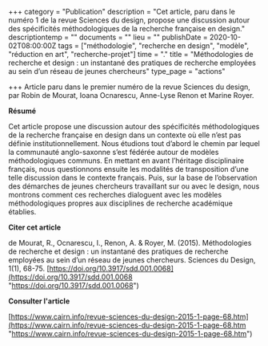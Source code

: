 +++
category = "Publication"
description = "Cet article, paru dans le numéro 1 de la revue Sciences du design, propose une discussion autour des spécificités méthodologiques de la recherche française en design."
descriptiontemp = ""
documents = ""
lieu = ""
publishDate = 2020-10-02T08:00:00Z
tags = ["méthodologie", "recherche en design", "modèle", "réduction en art", "recherche-projet"]
time = "."
title = "Méthodologies de recherche et design : un instantané des pratiques de recherche employées au sein d’un réseau de jeunes chercheurs"
type_page = "actions"

+++
Article paru dans le premier numéro de la revue Sciences du design, par Robin de Mourat, Ioana Ocnarescu, Anne-Lyse Renon et Marine Royer.

**Résumé**

Cet article propose une discussion autour des spécificités méthodologiques de la recherche française en design dans un contexte où elle n’est pas définie institutionnellement. Nous étudions tout d’abord le chemin par lequel la communauté anglo-saxonne s’est fédérée autour de modèles méthodologiques communs. En mettant en avant l’héritage disciplinaire français, nous questionnons ensuite les modalités de transposition d’une telle discussion dans le contexte français. Puis, sur la base de l’observation des démarches de jeunes chercheurs travaillant sur ou avec le design, nous montrons comment ces recherches dialoguent avec les modèles méthodologiques propres aux disciplines de recherche académique établies.

**Citer cet article**

de Mourat, R., Ocnarescu, I., Renon, A. & Royer, M. (2015). Méthodologies de recherche et design : un instantané des pratiques de recherche employées au sein d’un réseau de jeunes chercheurs. Sciences du Design, 1(1), 68-75. [https://doi.org/10.3917/sdd.001.0068](https://doi.org/10.3917/sdd.001.0068 "https://doi.org/10.3917/sdd.001.0068")

**Consulter l'article**

[https://www.cairn.info/revue-sciences-du-design-2015-1-page-68.htm](https://www.cairn.info/revue-sciences-du-design-2015-1-page-68.htm "https://www.cairn.info/revue-sciences-du-design-2015-1-page-68.htm")